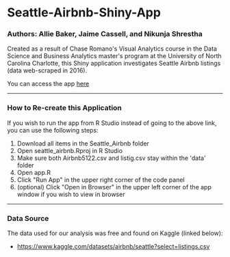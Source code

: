 # Seattle-Airbnb-Shiny-App
### Authors: Allie Baker, Jaime Cassell, and Nikunja Shrestha 

Created as a result of Chase Romano's Visual Analytics course in the Data Science and Business Analytics master's program at the University of North Carolina Charlotte, this Shiny application investigates Seattle Airbnb listings (data web-scraped in 2016).

You can access the app [here]( https://nikunja.shinyapps.io/Seattle_Airbnb/)

- - - -

### How to Re-create this Application
If you wish to run the app from R Studio instead of going to the above link, you can use the following steps:

1. Download all items in the Seattle_Airbnb folder
2. Open seattle_airbnb.Rproj in R Studio
3. Make sure both Airbnb5122.csv and listig.csv stay within the 'data' folder
4. Open app.R
5. Click "Run App" in the upper right corner of the code panel
6. (optional) Click "Open in Browser" in the upper left corner of the app window if you wish to view in browser

- - - -

### Data Source
The data used for our analysis was free and found on Kaggle (linked below): 
* https://www.kaggle.com/datasets/airbnb/seattle?select=listings.csv
